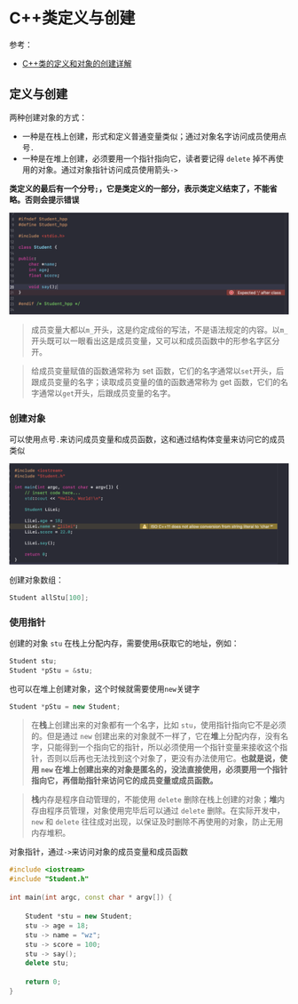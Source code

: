 # C++类定义与创建

参考：

+ [C++类的定义和对象的创建详解](http://c.biancheng.net/view/2213.html)



## 定义与创建

两种创建对象的方式：

+ 一种是在栈上创建，形式和定义普通变量类似；通过对象名字访问成员使用点号`.`
+ 一种是在堆上创建，必须要用一个指针指向它，读者要记得 `delete` 掉不再使用的对象。通过对象指针访问成员使用箭头`->`



**类定义的最后有一个分号`;`，它是类定义的一部分，表示类定义结束了，不能省略。否则会提示错误**

![006](https://github.com/winfredzen/iOS-Basic/blob/master/C%2B%2B/images/006.png)



> 成员变量大都以`m_`开头，这是约定成俗的写法，不是语法规定的内容。以`m_`开头既可以一眼看出这是成员变量，又可以和成员函数中的形参名字区分开。

> 给成员变量赋值的函数通常称为 set 函数，它们的名字通常以`set`开头，后跟成员变量的名字；读取成员变量的值的函数通常称为 get 函数，它们的名字通常以`get`开头，后跟成员变量的名字。



### 创建对象

可以使用点号`.`来访问成员变量和成员函数，这和通过结构体变量来访问它的成员类似

![007](https://github.com/winfredzen/iOS-Basic/blob/master/C%2B%2B/images/007.png)

创建对象数组：

```c++
Student allStu[100];
```



### 使用指针

创建的对象 `stu` 在栈上分配内存，需要使用`&`获取它的地址，例如：

```c++
Student stu;
Student *pStu = &stu;
```

也可以在堆上创建对象，这个时候就需要使用`new`关键字

```c++
Student *pStu = new Student;
```

> 在**栈**上创建出来的对象都有一个名字，比如 `stu`，使用指针指向它不是必须的。但是通过 `new` 创建出来的对象就不一样了，它在**堆**上分配内存，没有名字，只能得到一个指向它的指针，所以必须使用一个指针变量来接收这个指针，否则以后再也无法找到这个对象了，更没有办法使用它。**也就是说，使用 `new` 在堆上创建出来的对象是匿名的，没法直接使用，必须要用一个指针指向它，再借助指针来访问它的成员变量或成员函数。**



> **栈**内存是程序自动管理的，不能使用 `delete` 删除在栈上创建的对象；**堆**内存由程序员管理，对象使用完毕后可以通过 `delete` 删除。在实际开发中，`new` 和 `delete` 往往成对出现，以保证及时删除不再使用的对象，防止无用内存堆积。



对象指针，通过`->`来访问对象的成员变量和成员函数

```c++
#include <iostream>
#include "Student.h"

int main(int argc, const char * argv[]) {
    
    Student *stu = new Student;
    stu -> age = 18;
    stu -> name = "wz";
    stu -> score = 100;
    stu -> say();
    delete stu;
    
    return 0;
}

```


